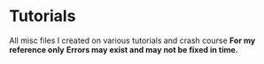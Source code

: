 # Tutorials
All misc files I created on various tutorials and crash course
__For my reference only__
**Errors may exist and may not be fixed in time.**
